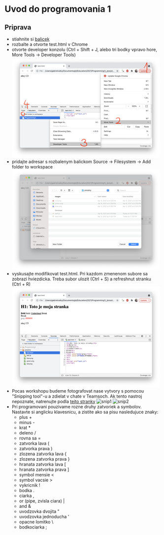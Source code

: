 # Uvod do programovania 1

## Priprava

- stiahnite si [balicek](prazdny.zip)
- rozbalte a otvorte test.html v Chrome
- otvorte developer konzolu (Ctrl + Shift + J, alebo tri bodky vpravo hore, More Tools -> Developer Tools)
  ![chrome1](chrome1.png)
- pridajte adresar s rozbalenym balickom Source -> Filesystem -> Add folder to workspace
  ![chrome2](chrome2.png)
- vyskusajte modifikovat test.html. Pri kazdom zmenenom subore sa zobrazi hviezdicka. Treba subor ulozit (Ctrl + S) a refreshnut stranku (Ctrl + R)
  ![chrome3](chrome3.png)
- Pocas workshopu budeme fotografovat nase vytvory s pomocou "Snipping tool"-u a zdielat v chate v Teamsoch. Ak tento nastroj nepoznate, natrenujte podla [tejto stranky](https://exaktime.zendesk.com/hc/en-us/articles/360037477253-FAQ-Capturing-Effective-Screenshots)
  ![snip1](https://exaktime.zendesk.com/hc/article_attachments/360049280033/Snipping-Selection.gif)
  ![snip2](https://exaktime.zendesk.com/hc/article_attachments/360049284273/Snipping.gif)
- Pri programovani pouzivame rozne druhy zatvoriek a symbolov. Nastavte si anglicku klavesnicu, a zistite ako sa pisu nasledujuce znaky:
  - plus +
  - minus -
  - krat *
  - deleno /
  - rovna sa =
  - zatvorka lava (
  - zatvorka prava )
  - zlozena zatvorka lava {
  - zlozena zatvorka prava }
  - hranata zatvorka lava [
  - hranata zatvorka prava ]
  - symbol mensie <
  - symbol vacsie >
  - vykricnik !
  - bodka .
  - ciarka ,
  - or (pipe, zvisla ciara) |
  - and &
  - uvodzovka dvojita "
  - uvodzovka jednoducha '
  - opacne lomitko \
  - bodkociarka ;

